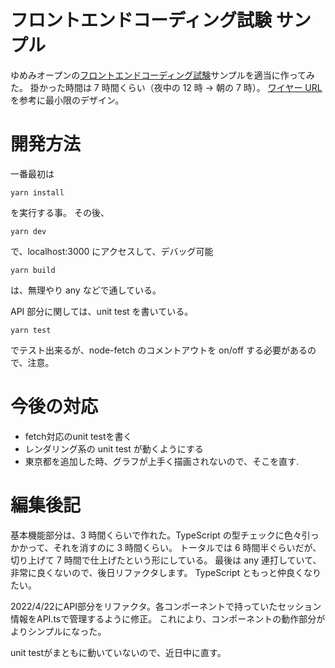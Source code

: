 # フロントエンドコーディング試験 サンプル

ゆめみオープンの[フロントエンドコーディング試験](https://notion.yumemi.co.jp/0e9ef27b55704d7882aab55cc86c999d)サンプルを適当に作ってみた。
掛かった時間は 7 時間くらい（夜中の 12 時 → 朝の 7 時）。
[ワイヤー URL](https://yumemi.notion.site/7646721865fa47e7b2c9b2a52c8c40ac)を参考に最小限のデザイン。

# 開発方法

一番最初は

    yarn install

を実行する事。
その後、

    yarn dev

で、localhost:3000 にアクセスして、デバッグ可能

    yarn build

は、無理やり any などで通している。

API 部分に関しては、unit test を書いている。

    yarn test

でテスト出来るが、node-fetch のコメントアウトを on/off する必要があるので、注意。

# 今後の対応

-   fetch対応のunit testを書く
-   レンダリング系の unit test が動くようにする
- 東京都を追加した時、グラフが上手く描画されないので、そこを直す.


# 編集後記

基本機能部分は、3 時間くらいで作れた。TypeScript の型チェックに色々引っかかって、それを消すのに 3 時間くらい。
トータルでは 6 時間半ぐらいだが、切り上げて 7 時間で仕上げたという形にしている。
最後は any 連打していて、非常に良くないので、後日リファクタします。
TypeScript ともっと仲良くなりたい。

2022/4/22にAPI部分をリファクタ。各コンポーネントで持っていたセッション情報をAPI.tsで管理するように修正。
これにより、コンポーネントの動作部分がよりシンプルになった。

unit testがまともに動いていないので、近日中に直す。
